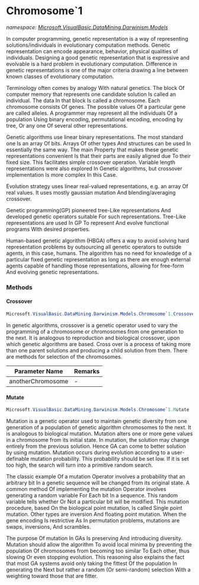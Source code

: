 ﻿# Chromosome`1
_namespace: [Microsoft.VisualBasic.DataMining.Darwinism.Models](./index.md)_

In computer programming, genetic representation is a way of representing 
 solutions/individuals in evolutionary computation methods. Genetic 
 representation can encode appearance, behavior, physical qualities of 
 individuals. Designing a good genetic representation that is expressive 
 and evolvable is a hard problem in evolutionary computation. Difference 
 in genetic representations is one of the major criteria drawing a line 
 between known classes of evolutionary computation.

 Terminology often comes by analogy With natural genetics. The block Of 
 computer memory that represents one candidate solution Is called an individual. 
 The data In that block Is called a chromosome. Each chromosome consists Of 
 genes. The possible values Of a particular gene are called alleles. A 
 programmer may represent all the individuals Of a population Using binary 
 encoding, permutational encoding, encoding by tree, Or any one Of several 
 other representations.

 Genetic algorithms use linear binary representations. The most standard one 
 Is an array Of bits. Arrays Of other types And structures can be used In 
 essentially the same way. The main Property that makes these genetic 
 representations convenient Is that their parts are easily aligned due To 
 their fixed size. This facilitates simple crossover operation. Variable 
 length representations were also explored In Genetic algorithms, but crossover 
 implementation Is more complex In this Case.

 Evolution strategy uses linear real-valued representations, e.g. an array 
 Of real values. It uses mostly gaussian mutation And blending/averaging 
 crossover.

 Genetic programming(GP) pioneered tree-Like representations And developed 
 genetic operators suitable For such representations. Tree-Like representations 
 are used In GP To represent And evolve functional programs With desired 
 properties.

 Human-based genetic algorithm (HBGA) offers a way to avoid solving hard 
 representation problems by outsourcing all genetic operators to outside 
 agents, in this case, humans. The algorithm has no need for knowledge 
 of a particular fixed genetic representation as long as there are enough 
 external agents capable of handling those representations, allowing for 
 free-form And evolving genetic representations.



### Methods

#### Crossover
```csharp
Microsoft.VisualBasic.DataMining.Darwinism.Models.Chromosome`1.Crossover(`0)
```
In genetic algorithms, crossover is a genetic operator used to vary the programming 
 of a chromosome or chromosomes from one generation to the next. It is analogous to 
 reproduction and biological crossover, upon which genetic algorithms are based. 
 Cross over is a process of taking more than one parent solutions and producing a 
 child solution from them. There are methods for selection of the chromosomes.

|Parameter Name|Remarks|
|--------------|-------|
|anotherChromosome|-|


#### Mutate
```csharp
Microsoft.VisualBasic.DataMining.Darwinism.Models.Chromosome`1.Mutate
```
Mutation is a genetic operator used to maintain genetic diversity from one generation 
 of a population of genetic algorithm chromosomes to the next. It is analogous to 
 biological mutation. Mutation alters one or more gene values in a chromosome from its 
 initial state. In mutation, the solution may change entirely from the previous solution. 
 Hence GA can come to better solution by using mutation. Mutation occurs during evolution 
 according to a user-definable mutation probability. This probability should be set low. 
 If it is set too high, the search will turn into a primitive random search.

 The classic example Of a mutation Operator involves a probability that an arbitrary bit 
 In a genetic sequence will be changed from its original state. A common method Of 
 implementing the mutation Operator involves generating a random variable For Each bit 
 In a sequence. This random variable tells whether Or Not a particular bit will be modified. 
 This mutation procedure, based On the biological point mutation, Is called Single point 
 mutation. Other types are inversion And floating point mutation. When the gene encoding 
 Is restrictive As In permutation problems, mutations are swaps, inversions, And scrambles.

 The purpose Of mutation In GAs Is preserving And introducing diversity. Mutation should 
 allow the algorithm To avoid local minima by preventing the population Of chromosomes 
 from becoming too similar To Each other, thus slowing Or even stopping evolution. This 
 reasoning also explains the fact that most GA systems avoid only taking the fittest Of 
 the population In generating the Next but rather a random (Or semi-random) selection 
 With a weighting toward those that are fitter.


